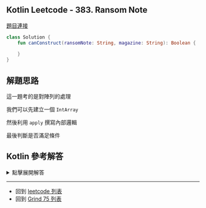 ## Kotlin Leetcode - 383. Ransom Note

[題目連接](https://leetcode.com/problems/ransom-note/)

```kotlin
class Solution {
    fun canConstruct(ransomNote: String, magazine: String): Boolean {
        
    }
}
```

## 解題思路

這一題考的是對陣列的處理

我們可以先建立一個 `IntArray`

然後利用 `apply` 撰寫內部邏輯

最後判斷是否滿足條件

## Kotlin 參考解答

<details>
  <summary markdown='span'>點擊展開解答</summary>

```kotlin
class Solution {
    fun canConstruct(r: String, m: String) = IntArray(26).apply {
        m.forEach { this[it - 'a']++ }
        r.forEach { if (this[it - 'a'] == 0) return false else this[it - 'a']-- }
    }.isNotEmpty()
}
```

</details>

------

- 回到 [leetcode 列表](index.md)
- 回到 [Grind 75 列表](grind75.md)

